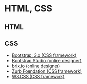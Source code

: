 # HTML, CSS

## HTML

## CSS

- <a target="_blank" href="https://getbootstrap.com/docs/3.3/">Bootstrap: 3.x (CSS framework)</a>
- <a target="_blank" href="https://bootstrapstudio.io/">Bootstrap Studio (online designer)</a>
- <a target="_blank" href="http://brix.io/">brix.io (online designer)</a>
- <a target="_blank" href="https://foundation.zurb.com/">Zurb Foundation (CSS framework)</a>
- <a target="_blank" href="https://www.w3schools.com/w3css/default.asp">W3.CSS (CSS framework)</a>
